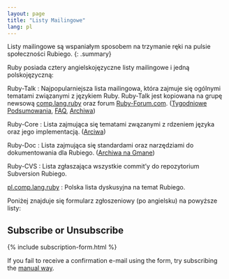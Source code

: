 ```yaml
---
layout: page
title: "Listy Mailingowe"
lang: pl
---
```


Listy mailingowe są wspaniałym sposobem na trzymanie ręki na pulsie
społeczności Rubiego.
{: .summary}

Ruby posiada cztery angielskojęzyczne listy mailingowe i jedną polskojęzyczną:

Ruby-Talk
: Najpopularniejsza lista mailingowa, która zajmuje się ogólnymi
  tematami związanymi z językiem Ruby. Ruby-Talk jest kopiowana na grupę
  newsową [comp.lang.ruby](news:comp.lang.ruby) oraz forum
  [Ruby-Forum.com][1]. ([Tygodniowe Podsumowania][2], [FAQ][3],
  [Archiwa][4])

Ruby-Core
: Lista zajmująca się tematami zwązanymi z rdzeniem języka oraz jego
  implementacją. ([Arciwa][5])

Ruby-Doc
: Lista zajmująca się standardami oraz narzędziami do dokumentowania dla
  Rubiego. ([Archiwa na Gmane][6])

Ruby-CVS
: Lista zgłaszająca wszystkie commit’y do repozytorium Subversion Rubiego.

[pl.comp.lang.ruby](news:pl.comp.lang.ruby)
: Polska lista dyskusyjna na temat Rubiego.

Poniżej znajduje się formularz zgłoszeniowy (po angielsku) na powyższe
listy:

## Subscribe or Unsubscribe

{% include subscription-form.html %}

If you fail to receive a confirmation e-mail using the form, try
subscribing the [manual
way](/en/community/mailing-lists/manual-instructions/).



[1]: https://www.ruby-forum.com/
[2]: http://www.rubyweeklynews.org/
[3]: http://rubyhacker.com/clrFAQ.html
[4]: http://blade.nagaokaut.ac.jp/ruby/ruby-talk/index.shtml
[5]: http://blade.nagaokaut.ac.jp/ruby/ruby-core/index.shtml
[6]: http://dir.gmane.org/gmane.comp.lang.ruby.documentation
